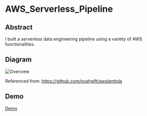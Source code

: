 # AWS_Serverless_Pipeline

## Abstract
I built a serverless data engineering pipeline using a variety of AWS functionalities.

## Diagram

![Overview](https://camo.githubusercontent.com/bb29cd924f9eb66730bbf7b0ed069a6ae03d2f1a/68747470733a2f2f757365722d696d616765732e67697468756275736572636f6e74656e742e636f6d2f35383739322f35353335343438332d62616537616638302d353437612d313165392d393930392d6135363231323531303635622e706e67)

Referenced from: https://github.com/noahgift/awslambda

## Demo
[Demo](https://youtu.be/0XVSyvwcDo8)